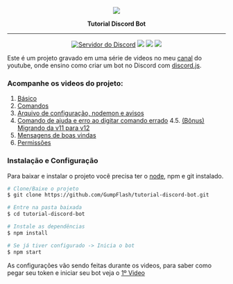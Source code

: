 <p align="center">
    <img src="https://yt3.ggpht.com/a/AATXAJx_w1yTgLhkYXUxNo4iIZHzIr5ls0sb9Jbm9A=s100-c-k-c0xffffffff-no-rj-mo">
    <p align="center"><b>Tutorial Discord Bot</b><p>
</p>

<hr>
<p align="center">
<a alt="Servidor do Discord">
    <a href="https://discord.gg/4GYN6bV"><img src="https://discordapp.com/api/guilds/330547455273992202/embed.png" alt="Servidor do Discord" /></a>
</a>
<a>
    <img src="https://img.shields.io/twitch/status/gumpflash?color=%23c9459b">
</a>
<a>
    <img src="https://img.shields.io/github/package-json/dependency-version/GumpFlash/tutorial-discord-bot/discord.js?color=%23c9459b">
</a>
<a alt="Contribuidores">
    <img src="https://img.shields.io/github/contributors/GumpFlash/tutorial-discord-bot?color=%23c9459b&label=contribuidores" >
</a>
</p>

Este é um projeto gravado em uma série de videos no meu [canal](https://www.youtube.com/gumpflash) do youtube, onde ensino como criar um bot no Discord com [discord.js](https://discord.js.org).

### Acompanhe os videos do projeto:
1. [Básico](https://www.youtube.com/watch?v=BVY8ufpHyuE)
2. [Comandos](https://www.youtube.com/watch?v=kr8xtfICHgI&t=550s)
3. [Arquivo de configuração, nodemon e avisos](https://www.youtube.com/watch?v=ba-voj6-4iM&t=48s)
4. [Comando de ajuda e erro ao digitar comando errado](https://www.youtube.com/watch?v=-F5hpbA5I_8)
4.5. [(Bônus) Migrando da v11 para v12](https://www.youtube.com/watch?v=-9zK1Pl-LaI)
5. [Mensagens de boas vindas](https://www.youtube.com/watch?v=rrNnvZ8NmJ0)
6. [Permissões](https://www.youtube.com/watch?v=PbIRleErlkI)

### Instalação e Configuração
Para baixar e instalar o projeto você precisa ter o [node](https://nodejs.org/en/), npm e git instalado.
```bash
# Clone/Baixe o projeto
$ git clone https://github.com/GumpFlash/tutorial-discord-bot.git

# Entre na pasta baixada
$ cd tutorial-discord-bot

# Instale as dependências
$ npm install

# Se já tiver configurado -> Inicia o bot
$ npm start
```

As configurações vão sendo feitas durante os videos, para saber como pegar seu token e iniciar seu bot veja o [1º Video](https://www.youtube.com/watch?v=BVY8ufpHyuE)
